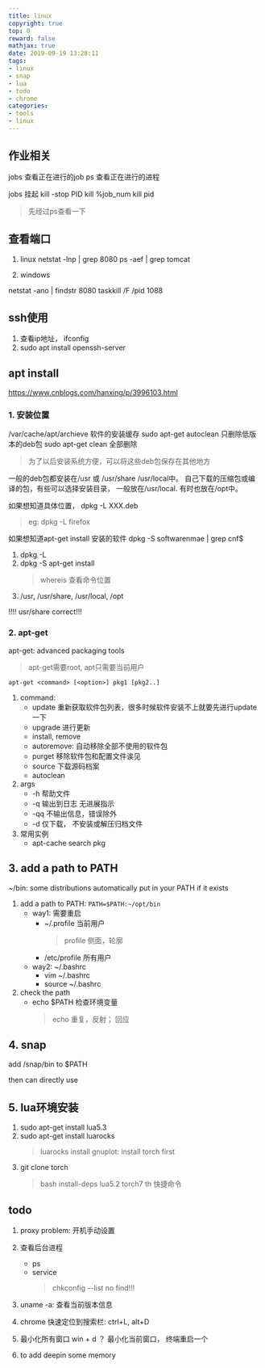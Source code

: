 ```yaml
---
title: linux
copyright: true
top: 0
reward: false
mathjax: true
date: 2019-09-19 13:28:11
tags:
- linux
- snap
- lua
- todo
- chrome
categories:
- tools
- linux
---
```

## 作业相关

jobs 查看正在进行的job
ps 查看正在进行的进程

jobs 挂起
kill -stop PID
kill %job_num
kill pid
> 先经过ps查看一下

## 查看端口
1. linux
netstat -lnp | grep 8080
ps -aef | grep tomcat

2. windows

netstat -ano | findstr 8080
taskkill /F /pid 1088

## ssh使用

1. 查看ip地址， ifconfig
2. sudo apt install openssh-server

## apt install 
https://www.cnblogs.com/hanxing/p/3996103.html

### 1. 安装位置
/var/cache/apt/archieve 软件的安装缓存
sudo apt-get autoclean 只删除低版本的deb包
sudo apt-get clean 全部删除
> 为了以后安装系统方便，可以将这些deb包保存在其他地方

一般的deb包都安装在/usr 或 /usr/share /usr/local中。
自己下载的压缩包或编译的包，有些可以选择安装目录， 一般放在/usr/local. 有时也放在/opt中。

如果想知道具体位置， dpkg -L XXX.deb
> eg: dpkg -L firefox

如果想知道apt-get install 安装的软件
dpkg -S softwarenmae | grep cnf$

1. dpkg -L  
2. dpkg -S  apt-get install
    > whereis 查看命令位置
3. /usr,  /usr/share,  /usr/local, /opt

!!!! usr/share correct!!!

### 2. apt-get

apt-get: advanced packaging tools
> apt-get需要root,  apt只需要当前用户

`apt-get <command> [<option>] pkg1 [pkg2..]`
1. command:
    - update 重新获取软件包列表，很多时候软件安装不上就要先进行update一下
    - upgrade 进行更新
    - install, remove
    - autoremove: 自动移除全部不使用的软件包
    - purget 移除软件包和配置文件诶见
    - source 下载源码档案
    - autoclean
2. args
    - -h 帮助文件
    - -q 输出到日志 无进展指示
    - -qq 不输出信息，错误除外
    - -d 仅下载， 不安装或解压归档文件
3. 常用实例
    - apt-cache search pkg

## 3. add a path to PATH

~/bin: some distributions automatically put in your PATH if it exists

1. add a path to PATH:  `PATH=$PATH:~/opt/bin`
    - way1: 需要重启
        - ~/.profile 当前用户
            > profile 侧面，轮廓
        - /etc/profile 所有用户
    - way2: ~/.bashrc
        - vim ~/.bashrc
        - source ~/.bashrc
2. check the path
    - echo $PATH 检查环境变量
        > echo 重复，反射； 回应
## 4. snap 
add /snap/bin to $PATH

then can directly use


## 5. lua环境安装
1. sudo apt-get install lua5.3
2. sudo apt-get install luarocks
    > luarocks install gnuplot: install torch first
3. git clone torch
    > bash install-deps
    > lua5.2  torch7
    > th 快捷命令
## todo

1. proxy problem: 开机手动设置
2. 查看后台进程
    - ps
    - service
        > chkconfig --list
        > no find!!!

3. uname -a: 查看当前版本信息

4. chrome 快速定位到搜索栏: ctrl+L, alt+D

5. 最小化所有窗口 win + d ？ 最小化当前窗口， 终端重启一个

6. to add deepin some memory